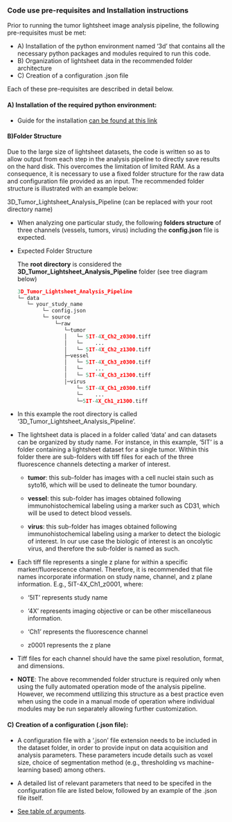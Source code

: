 ### Code use pre-requisites and Installation instructions

Prior to running the tumor lightsheet image analysis pipeline, the following pre-requisites must be met: 

* A) Installation of the python environment named ‘3d’ that contains all the necessary python packages and modules required to run this code.  
* B) Organization of lightsheet data in the recommended folder architecture 
* C) Creation of a configuration .json file 


Each of these pre-requisites are described in detail below.  

#### A) Installation of the required python environment:  

* Guide for the installation [can be found at this link](install.md)

#### B)Folder Structure

Due to the large size of lightsheet datasets, the code is written so as to allow output from each step in the analysis pipeline to directly save results on the hard disk. This overcomes the limitation of limited RAM. As a consequence, it is necessary to use a fixed folder structure for the raw data and configuration file provided as an input. The recommended folder structure is illustrated with an example below: 

3D_Tumor_Lightsheet_Analysis_Pipeline  (can be replaced with your root directory name) 
* When analyzing one particular study, the following **folders structure** of three channels (vessels, tumors, virus) including the **config.json** file is expected.

* Expected Folder Structure

    The **root directory** is considered the **3D_Tumor_Lightsheet_Analysis_Pipeline** folder (see tree diagram below)

    ```python
    3D_Tumor_Lightsheet_Analysis_Pipeline
    └─ data
       └─ your_study_name
            └─ config.json
            └─ source
                └─raw
                   └─tumor
                   │   └─ 5IT-4X_Ch2_z0300.tiff
                   │   └─    ...
                   │   └─ 5IT-4X_Ch2_z1300.tiff
                   ├─vessel
                   │   └─ 5IT-4X_Ch3_z0300.tiff
                   │   └─    ...
                   │   └─ 5IT-4X_Ch3_z1300.tiff
                   │─virus
                       └─ 5IT-4X_Ch1_z0300.tiff
                       └─    ...
                       └─5IT-4X_Ch1_z1300.tiff


    ```


* In this example the root directory is called ‘3D_Tumor_Lightsheet_Analysis_Pipeline’.  

* The lightsheet data is placed in a folder called ‘data’ and can datasets can be organized by study name. For instance, in this example, ‘5IT’ is a folder containing a lightsheet dataset for a single tumor. Within this folder there are sub-folders with tiff files for each of the three fluorescence channels detecting a marker of interest.  

    * **tumor**:  this sub-folder has images with a cell nuclei stain such as syto16, which will be used to delineate the tumor boundary.  

    * **vessel**: this sub-folder has images obtained following immunohistochemical labeling using a marker such as CD31, which will be used to detect blood vessels.  

    * **virus**: this sub-folder has images obtained following immunohistochemical labeling using a marker to detect the biologic of interest. In our use case the biologic of interest is an oncolytic virus, and therefore the sub-folder is named as such. 

* Each tiff file represents a single z plane for within a specific marker/fluorescence channel. Therefore, it is recommended that file names incorporate information on study name, channel, and z plane information. E.g., 5IT-4X_Ch1_z0001, where: 

    * ‘5IT’ represents study name 

    * ‘4X’ represents imaging objective or can be other miscellaneous information. 

    * ‘Ch1’ represents the fluorescence channel 

    * z0001 represents the z plane 

* Tiff files for each channel should have the same pixel resolution, format, and dimensions.  

* **NOTE**: The above recommended folder structure is required only when using the fully automated operation mode of the analysis pipeline. However, we recommend uttilizing this structure as a best practice even when using the code in a manual mode of operation where individual modules may be run separately allowing further customization. 

#### C) Creation of a configuration (.json file): 

* A configuration file with a ‘.json’ file extension needs to be included in the dataset folder, in order to provide input on data acquisition and analysis parameters. These parameters incude details such as voxel size, choice of segmentation method (e.g., thresholding vs machine-learning based) among others.  

* A detailed list of relevant parameters that need to be specifed in the configuration file are listed below, followed by an example of the .json file itself.  

* [See table of arguments](config.md).